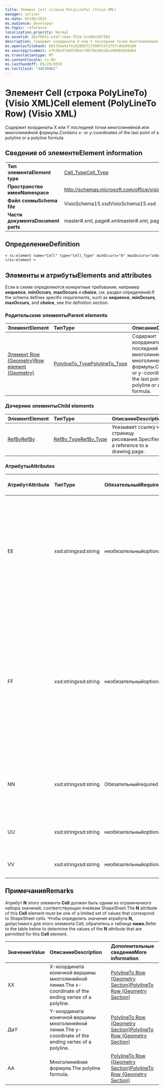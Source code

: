 ```yaml
---
title: Элемент Cell (строка PolyLineTo) (Visio XML)
manager: soliver
ms.date: 03/09/2015
ms.audience: Developer
ms.topic: reference
localization_priority: Normal
ms.assetid: a62fbb51-e2a7-cdae-3516-5ce9ba30f26d
description: Содержит координаты X или Y последней точки многолинейной или многолинейной формулы.
ms.openlocfilehash: b85784a41f4192895f17390f5473757c4bb09166
ms.sourcegitcommit: e7b38e37a9d79becfd679e10420a19890165606d
ms.translationtype: MT
ms.contentlocale: ru-RU
ms.lasthandoff: 05/29/2019
ms.locfileid: "34539462"
---
```

# <a name="cell-element-polylineto-row-visio-xml"></a><span data-ttu-id="f7a19-103">Элемент Cell (строка PolyLineTo) (Visio XML)</span><span class="sxs-lookup"><span data-stu-id="f7a19-103">Cell element (PolyLineTo Row) (Visio XML)</span></span>

<span data-ttu-id="f7a19-104">Содержит координаты X или Y последней точки многолинейной или многолинейной формулы.</span><span class="sxs-lookup"><span data-stu-id="f7a19-104">Contains x- or y-coordinates of the last point of a polyline or a polyline formula.</span></span>
  
## <a name="element-information"></a><span data-ttu-id="f7a19-105">Сведения об элементе</span><span class="sxs-lookup"><span data-stu-id="f7a19-105">Element information</span></span>

|||
|:-----|:-----|
|<span data-ttu-id="f7a19-106">**Тип элемента**</span><span class="sxs-lookup"><span data-stu-id="f7a19-106">**Element type**</span></span> <br/> |[<span data-ttu-id="f7a19-107">Cell_Type</span><span class="sxs-lookup"><span data-stu-id="f7a19-107">Cell_Type</span></span>](cell_type-complextypevisio-xml.md) <br/> |
|<span data-ttu-id="f7a19-108">**Пространство имен**</span><span class="sxs-lookup"><span data-stu-id="f7a19-108">**Namespace**</span></span> <br/> |http://schemas.microsoft.com/office/visio/2012/main  <br/> |
|<span data-ttu-id="f7a19-109">**Файл схемы**</span><span class="sxs-lookup"><span data-stu-id="f7a19-109">**Schema file**</span></span> <br/> |<span data-ttu-id="f7a19-110">VisioSchema15.xsd</span><span class="sxs-lookup"><span data-stu-id="f7a19-110">VisioSchema15.xsd</span></span>  <br/> |
|<span data-ttu-id="f7a19-111">**Части документа**</span><span class="sxs-lookup"><span data-stu-id="f7a19-111">**Document parts**</span></span> <br/> |<span data-ttu-id="f7a19-112">master#.xml, page#.xml</span><span class="sxs-lookup"><span data-stu-id="f7a19-112">master#.xml, page#.xml</span></span>  <br/> |
   
## <a name="definition"></a><span data-ttu-id="f7a19-113">Определение</span><span class="sxs-lookup"><span data-stu-id="f7a19-113">Definition</span></span>

```XML
< xs:element name="Cell" type="Cell_Type" minOccurs="0" maxOccurs="unbounded" >
</xs:element >
```

## <a name="elements-and-attributes"></a><span data-ttu-id="f7a19-114">Элементы и атрибуты</span><span class="sxs-lookup"><span data-stu-id="f7a19-114">Elements and attributes</span></span>

<span data-ttu-id="f7a19-115">Если в схеме определяются конкретные требования, например **sequence**, **minOccurs**, **maxOccurs** и **choice**, см. раздел определений.</span><span class="sxs-lookup"><span data-stu-id="f7a19-115">If the schema defines specific requirements, such as **sequence**, **minOccurs**, **maxOccurs**, and **choice**, see the definition section.</span></span> 
  
### <a name="parent-elements"></a><span data-ttu-id="f7a19-116">Родительские элементы</span><span class="sxs-lookup"><span data-stu-id="f7a19-116">Parent elements</span></span>

|<span data-ttu-id="f7a19-117">**Элемент**</span><span class="sxs-lookup"><span data-stu-id="f7a19-117">**Element**</span></span>|<span data-ttu-id="f7a19-118">**Тип**</span><span class="sxs-lookup"><span data-stu-id="f7a19-118">**Type**</span></span>|<span data-ttu-id="f7a19-119">**Описание**</span><span class="sxs-lookup"><span data-stu-id="f7a19-119">**Description**</span></span>|
|:-----|:-----|:-----|
|[<span data-ttu-id="f7a19-120">Элемент Row (Geometry)</span><span class="sxs-lookup"><span data-stu-id="f7a19-120">Row element (Geometry)</span></span>](row-element-geometry-sectionvisio-xml.md) <br/> |[<span data-ttu-id="f7a19-121">PolylineTo_Type</span><span class="sxs-lookup"><span data-stu-id="f7a19-121">PolylineTo_Type</span></span>](polylineto_type-complextypevisio-xml.md) <br/> |<span data-ttu-id="f7a19-122">Содержит координаты X или Y последней точки многолинейной или многолинейной формулы.</span><span class="sxs-lookup"><span data-stu-id="f7a19-122">Contains x- or y-coordinates of the last point of a polyline or a polyline formula.</span></span>  <br/> |
   
### <a name="child-elements"></a><span data-ttu-id="f7a19-123">Дочерние элементы</span><span class="sxs-lookup"><span data-stu-id="f7a19-123">Child elements</span></span>

|<span data-ttu-id="f7a19-124">**Элемент**</span><span class="sxs-lookup"><span data-stu-id="f7a19-124">**Element**</span></span>|<span data-ttu-id="f7a19-125">**Тип**</span><span class="sxs-lookup"><span data-stu-id="f7a19-125">**Type**</span></span>|<span data-ttu-id="f7a19-126">**Описание**</span><span class="sxs-lookup"><span data-stu-id="f7a19-126">**Description**</span></span>|
|:-----|:-----|:-----|
|[<span data-ttu-id="f7a19-127">RefBy</span><span class="sxs-lookup"><span data-stu-id="f7a19-127">RefBy</span></span>](refby-element-cell_type-complextypevisio-xml.md) <br/> |[<span data-ttu-id="f7a19-128">RefBy_Type</span><span class="sxs-lookup"><span data-stu-id="f7a19-128">RefBy_Type</span></span>](refby_type-complextypevisio-xml.md) <br/> |<span data-ttu-id="f7a19-129">Указывает ссылку на страницу рисования.</span><span class="sxs-lookup"><span data-stu-id="f7a19-129">Specifies a reference to a drawing page.</span></span>  <br/> |
   
### <a name="attributes"></a><span data-ttu-id="f7a19-130">Атрибуты</span><span class="sxs-lookup"><span data-stu-id="f7a19-130">Attributes</span></span>

|<span data-ttu-id="f7a19-131">**Атрибут**</span><span class="sxs-lookup"><span data-stu-id="f7a19-131">**Attribute**</span></span>|<span data-ttu-id="f7a19-132">**Тип**</span><span class="sxs-lookup"><span data-stu-id="f7a19-132">**Type**</span></span>|<span data-ttu-id="f7a19-133">**Обязательный**</span><span class="sxs-lookup"><span data-stu-id="f7a19-133">**Required**</span></span>|<span data-ttu-id="f7a19-134">**Описание**</span><span class="sxs-lookup"><span data-stu-id="f7a19-134">**Description**</span></span>|<span data-ttu-id="f7a19-135">**Возможные значения**</span><span class="sxs-lookup"><span data-stu-id="f7a19-135">**Possible values**</span></span>|
|:-----|:-----|:-----|:-----|:-----|
|<span data-ttu-id="f7a19-136">E</span><span class="sxs-lookup"><span data-stu-id="f7a19-136">E</span></span>  <br/> |<span data-ttu-id="f7a19-137">xsd:string</span><span class="sxs-lookup"><span data-stu-id="f7a19-137">xsd:string</span></span>  <br/> |<span data-ttu-id="f7a19-138">необязательный</span><span class="sxs-lookup"><span data-stu-id="f7a19-138">optional</span></span>  <br/> |<span data-ttu-id="f7a19-139">Указывает, что формула оценивается как ошибка.</span><span class="sxs-lookup"><span data-stu-id="f7a19-139">Indicates that the formula evaluates to an error.</span></span> <span data-ttu-id="f7a19-140">Значение E **—** текущее значение (строка сообщения об ошибке); Значение атрибута **V** является последним допустимым значением.</span><span class="sxs-lookup"><span data-stu-id="f7a19-140">The value of **E** is the current value (an error message string); the value of the **V** attribute is the last valid value.</span></span>  <br/> |<span data-ttu-id="f7a19-141">Строка сообщения об ошибке.</span><span class="sxs-lookup"><span data-stu-id="f7a19-141">An error message string.</span></span>  <br/> |
|<span data-ttu-id="f7a19-142">F</span><span class="sxs-lookup"><span data-stu-id="f7a19-142">F</span></span>  <br/> |<span data-ttu-id="f7a19-143">xsd:string</span><span class="sxs-lookup"><span data-stu-id="f7a19-143">xsd:string</span></span>  <br/> |<span data-ttu-id="f7a19-144">необязательный</span><span class="sxs-lookup"><span data-stu-id="f7a19-144">optional</span></span>  <br/> | <span data-ttu-id="f7a19-145">Представляет формулу элемента.</span><span class="sxs-lookup"><span data-stu-id="f7a19-145">Represents the element's formula.</span></span> <span data-ttu-id="f7a19-146">Этот атрибут может содержать одну из следующих строк:</span><span class="sxs-lookup"><span data-stu-id="f7a19-146">This attribute can contain one of the following strings:</span></span>  <br/>  <span data-ttu-id="f7a19-147">'(some formula)', если формула существует локально</span><span class="sxs-lookup"><span data-stu-id="f7a19-147">'(some formula)' if the formula exists locally</span></span>  <br/>  <span data-ttu-id="f7a19-148">`No Formula` если формула удалена или заблокирована локально</span><span class="sxs-lookup"><span data-stu-id="f7a19-148">`No Formula` if the formula is locally deleted or blocked</span></span>  <br/>  <span data-ttu-id="f7a19-149">`Inh` если формула унаследована.</span><span class="sxs-lookup"><span data-stu-id="f7a19-149">`Inh` if the formula is inherited.</span></span>  <br/> |<span data-ttu-id="f7a19-150">Формула.</span><span class="sxs-lookup"><span data-stu-id="f7a19-150">A formula.</span></span>  <br/> |
|<span data-ttu-id="f7a19-151">N</span><span class="sxs-lookup"><span data-stu-id="f7a19-151">N</span></span>  <br/> |<span data-ttu-id="f7a19-152">xsd:string</span><span class="sxs-lookup"><span data-stu-id="f7a19-152">xsd:string</span></span>  <br/> |<span data-ttu-id="f7a19-153">Обязательный</span><span class="sxs-lookup"><span data-stu-id="f7a19-153">required</span></span>  <br/> |<span data-ttu-id="f7a19-154">Представляет имя ячейки ShapeSheet.</span><span class="sxs-lookup"><span data-stu-id="f7a19-154">Represents the name of the ShapeSheet cell.</span></span>  <br/> |<span data-ttu-id="f7a19-155">Имя ячейки ShapeSheet.</span><span class="sxs-lookup"><span data-stu-id="f7a19-155">The name of the ShapeSheet cell.</span></span>  <br/> <span data-ttu-id="f7a19-156">См. раздел "Замечания" ниже.</span><span class="sxs-lookup"><span data-stu-id="f7a19-156">See the Remarks section below.</span></span>  <br/> |
|<span data-ttu-id="f7a19-157">U</span><span class="sxs-lookup"><span data-stu-id="f7a19-157">U</span></span>  <br/> |<span data-ttu-id="f7a19-158">xsd:string</span><span class="sxs-lookup"><span data-stu-id="f7a19-158">xsd:string</span></span>  <br/> |<span data-ttu-id="f7a19-159">необязательный</span><span class="sxs-lookup"><span data-stu-id="f7a19-159">optional</span></span>  <br/> |<span data-ttu-id="f7a19-160">Представляет единицу измерения, значение по умолчанию — DL.</span><span class="sxs-lookup"><span data-stu-id="f7a19-160">Represents a unit of measure The default is DL.</span></span>  <br/> |<span data-ttu-id="f7a19-161">Единицы ячейки.</span><span class="sxs-lookup"><span data-stu-id="f7a19-161">The units of the cell.</span></span>  <br/> |
|<span data-ttu-id="f7a19-162">V</span><span class="sxs-lookup"><span data-stu-id="f7a19-162">V</span></span>  <br/> |<span data-ttu-id="f7a19-163">xsd:string</span><span class="sxs-lookup"><span data-stu-id="f7a19-163">xsd:string</span></span>  <br/> |<span data-ttu-id="f7a19-164">необязательный</span><span class="sxs-lookup"><span data-stu-id="f7a19-164">optional</span></span>  <br/> |<span data-ttu-id="f7a19-165">Представляет значение ячейки.</span><span class="sxs-lookup"><span data-stu-id="f7a19-165">Represents the value of the cell.</span></span>  <br/> |<span data-ttu-id="f7a19-166">Значение ячейки ShapeSheet.</span><span class="sxs-lookup"><span data-stu-id="f7a19-166">The value of the ShapeSheet cell.</span></span>  <br/> |
   
## <a name="remarks"></a><span data-ttu-id="f7a19-167">Примечания</span><span class="sxs-lookup"><span data-stu-id="f7a19-167">Remarks</span></span>

<span data-ttu-id="f7a19-168">Атрибут **N** этого элемента **Cell** должен быть одним из ограниченного набора значений, соответствующих ячейкам ShapeSheet.</span><span class="sxs-lookup"><span data-stu-id="f7a19-168">The **N** attribute of this **Cell** element must be one of a limited set of values that correspond to ShapeSheet cells.</span></span> <span data-ttu-id="f7a19-169">Чтобы определить значения атрибута **N,** допустимого для этого элемента Cell, обратитесь к таблице **ниже.**</span><span class="sxs-lookup"><span data-stu-id="f7a19-169">Refer to the table below to determine the values of the **N** attribute that are permitted for this **Cell** element.</span></span> 
  
|<span data-ttu-id="f7a19-170">**Значение**</span><span class="sxs-lookup"><span data-stu-id="f7a19-170">**Value**</span></span>|<span data-ttu-id="f7a19-171">**Описание**</span><span class="sxs-lookup"><span data-stu-id="f7a19-171">**Description**</span></span>|<span data-ttu-id="f7a19-172">**Дополнительные сведения**</span><span class="sxs-lookup"><span data-stu-id="f7a19-172">**More information**</span></span>|
|:-----|:-----|:-----|
|<span data-ttu-id="f7a19-173">X</span><span class="sxs-lookup"><span data-stu-id="f7a19-173">X</span></span>  <br/> |<span data-ttu-id="f7a19-174">X-координата конечной вершины многолинейной линии.</span><span class="sxs-lookup"><span data-stu-id="f7a19-174">The x-coordinate of the ending vertex of a polyline.</span></span>  <br/> |[<span data-ttu-id="f7a19-175">PolylineTo Row (Geometry Section)</span><span class="sxs-lookup"><span data-stu-id="f7a19-175">PolylineTo Row (Geometry Section)</span></span>](polylineto-row-geometry-section.md) <br/> |
|<span data-ttu-id="f7a19-176">Да</span><span class="sxs-lookup"><span data-stu-id="f7a19-176">Y</span></span>  <br/> |<span data-ttu-id="f7a19-177">Y-координата конечной вершины многолинейной линии.</span><span class="sxs-lookup"><span data-stu-id="f7a19-177">The y-coordinate of the ending vertex of a polyline.</span></span>  <br/> |[<span data-ttu-id="f7a19-178">PolylineTo Row (Geometry Section)</span><span class="sxs-lookup"><span data-stu-id="f7a19-178">PolylineTo Row (Geometry Section)</span></span>](polylineto-row-geometry-section.md) <br/> |
|<span data-ttu-id="f7a19-179">A</span><span class="sxs-lookup"><span data-stu-id="f7a19-179">A</span></span>  <br/> |<span data-ttu-id="f7a19-180">Многолинейная формула.</span><span class="sxs-lookup"><span data-stu-id="f7a19-180">The polyline formula.</span></span>  <br/> |[<span data-ttu-id="f7a19-181">PolylineTo Row (Geometry Section)</span><span class="sxs-lookup"><span data-stu-id="f7a19-181">PolylineTo Row (Geometry Section)</span></span>](polylineto-row-geometry-section.md) <br/> |
   


